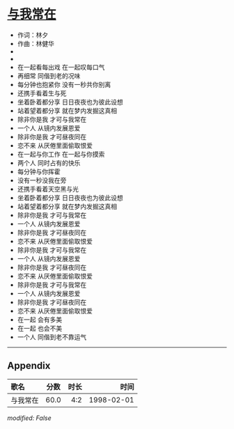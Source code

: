 # [与我常在](https://music.163.com/song?id=26075164)

* 作词：林夕
* 作曲：林健华
*
*
* 在一起看每出戏 在一起叹每口气
* 再细常 同偕到老的况味
* 每分钟也抱紧你 没有一秒共你别离
* 还携手看着生与死
* 坐着卧着都分享 日日夜夜也为彼此设想
* 站着望着都分享 就在梦内发掘这真相
* 除非你是我 才可与我常在
* 一个人 从镜内发展恩爱
* 除非你是我 才可昼夜同在
* 恋不来 从厌倦里面偷取恨爱
* 在一起与你工作 在一起与你摸索
* 两个人 同时占有的快乐
* 每分钟与你挥霍
* 没有一秒没我在旁
* 还携手看着天空黑与光
* 坐着卧着都分享 日日夜夜也为彼此设想
* 站着望着都分享 就在梦内发掘这真相
* 除非你是我 才可与我常在
* 一个人 从镜内发展恩爱
* 除非你是我 才可昼夜同在
* 恋不来 从厌倦里面偷取恨爱
* 除非你是我 才可与我常在
* 一个人 从镜内发展恩爱
* 除非你是我 才可昼夜同在
* 恋不来 从厌倦里面偷取恨爱
* 除非你是我 才可与我常在
* 一个人 从镜内发展恩爱
* 除非你是我 才可昼夜同在
* 恋不来 从厌倦里面偷取恨爱
* 在一起 会有多美
* 在一起 也会不美
* 一个人 同偕到老不靠运气


---

## Appendix

|歌名|分数|时长|时间|
|:---|:---:|---:|---:|
|与我常在|60.0|4:2|1998-02-01

*modified: False*